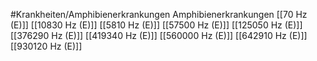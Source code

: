 #Krankheiten/Amphibienerkrankungen
Amphibienerkrankungen
[[70 Hz (E)]]
[[10830 Hz (E)]]
[[5810 Hz (E)]]
[[57500 Hz (E)]]
[[125050 Hz (E)]]
[[376290 Hz (E)]]
[[419340 Hz (E)]]
[[560000 Hz (E)]]
[[642910 Hz (E)]]
[[930120 Hz (E)]]